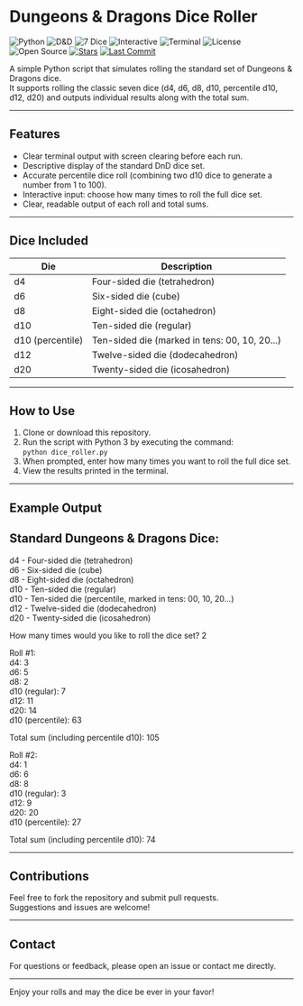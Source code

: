 # Dungeons & Dragons Dice Roller

![Python](https://img.shields.io/badge/Python-3776AB?style=flat&logo=python&logoColor=white)
![D&D](https://img.shields.io/badge/Game-D&D-EF1E1E?style=flat&logo=dungeons-and-dragons&logoColor=white)
![7 Dice](https://img.shields.io/badge/7%20Dice-✓-orange)
![Interactive](https://img.shields.io/badge/Interactive-✓-brightgreen)
![Terminal](https://img.shields.io/badge/Terminal-✓-black)
![License](https://img.shields.io/badge/License-MIT-blue)
![Open Source](https://img.shields.io/badge/Open%20Source-✓-green)
[![Stars](https://img.shields.io/github/stars/VioletSoul/DnD-dice.svg?style=social)](https://github.com/VioletSoul/DnD-dice)
[![Last Commit](https://img.shields.io/github/last-commit/VioletSoul/DnD-dice.svg)](https://github.com/VioletSoul/DnD-dice/commits/main)

A simple Python script that simulates rolling the standard set of Dungeons & Dragons dice.  
It supports rolling the classic seven dice (d4, d6, d8, d10, percentile d10, d12, d20) and outputs individual results along with the total sum.

---

## Features

- Clear terminal output with screen clearing before each run.
- Descriptive display of the standard DnD dice set.
- Accurate percentile dice roll (combining two d10 dice to generate a number from 1 to 100).
- Interactive input: choose how many times to roll the full dice set.
- Clear, readable output of each roll and total sums.

---

## Dice Included

| Die             | Description                              |
|-----------------|----------------------------------------|
| d4              | Four-sided die (tetrahedron)           |
| d6              | Six-sided die (cube)                    |
| d8              | Eight-sided die (octahedron)           |
| d10             | Ten-sided die (regular)                 |
| d10 (percentile)| Ten-sided die (marked in tens: 00, 10, 20...) |
| d12             | Twelve-sided die (dodecahedron)         |
| d20             | Twenty-sided die (icosahedron)          |

---

## How to Use

1. Clone or download this repository.
2. Run the script with Python 3 by executing the command:  
   `python dice_roller.py`
3. When prompted, enter how many times you want to roll the full dice set.
4. View the results printed in the terminal.

---

## Example Output

Standard Dungeons & Dragons Dice:
-------------------------------  
d4  - Four-sided die (tetrahedron)  
d6  - Six-sided die (cube)  
d8  - Eight-sided die (octahedron)  
d10 - Ten-sided die (regular)  
d10 - Ten-sided die (percentile, marked in tens: 00, 10, 20...)  
d12 - Twelve-sided die (dodecahedron)  
d20 - Twenty-sided die (icosahedron)

How many times would you like to roll the dice set? 2

Roll #1:  
d4: 3  
d6: 5  
d8: 2  
d10 (regular): 7  
d12: 11  
d20: 14  
d10 (percentile): 63

Total sum (including percentile d10): 105

Roll #2:  
d4: 1  
d6: 6  
d8: 8  
d10 (regular): 3  
d12: 9  
d20: 20  
d10 (percentile): 27

Total sum (including percentile d10): 74

---

## Contributions

Feel free to fork the repository and submit pull requests.  
Suggestions and issues are welcome!

---

## Contact

For questions or feedback, please open an issue or contact me directly.

---

Enjoy your rolls and may the dice be ever in your favor!
